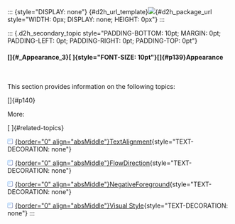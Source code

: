 ::: {style="DISPLAY: none"}
[](ms-xhelp:///?Id=d2h_url_template){#d2h_url_template}![](!package_url!){#d2h_package_url style="WIDTH: 0px; DISPLAY: none; HEIGHT: 0px"}
:::

::: {.d2h_secondary_topic style="PADDING-BOTTOM: 10pt; MARGIN: 0pt; PADDING-LEFT: 0pt; PADDING-RIGHT: 0pt; PADDING-TOP: 0pt"}
#### []{#_Appearance_3}[ ]{style="FONT-SIZE: 10pt"}[]{#p139}Appearance

 

This section provides information on the following topics:

[]{#p140} 

More:

[ ]{#related-topics}

[![](../button.gif){border="0" align="absMiddle"}TextAlignment](ms-xhelp:///?Id=2960492a-57c8-442c-89d0-d75f7f83009c){style="TEXT-DECORATION: none"}

[![](../button.gif){border="0" align="absMiddle"}FlowDirection](ms-xhelp:///?Id=fcbb09e5-b68b-444b-8d29-6025cf66dcc8){style="TEXT-DECORATION: none"}

[![](../button.gif){border="0" align="absMiddle"}NegativeForeground](ms-xhelp:///?Id=ce0aeab1-4b88-4e30-b913-278d28eebcca){style="TEXT-DECORATION: none"}

[![](../button.gif){border="0" align="absMiddle"}Visual Style](ms-xhelp:///?Id=c1e5d12a-8960-4347-b6e4-0ca95bae717a){style="TEXT-DECORATION: none"}
:::
